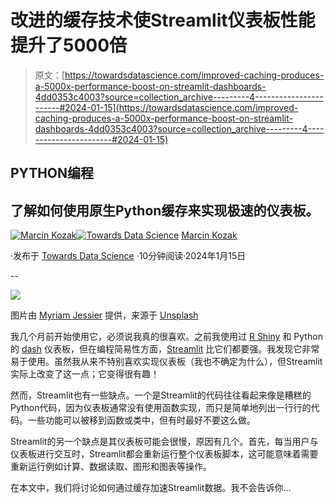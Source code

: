 # 改进的缓存技术使Streamlit仪表板性能提升了5000倍

> 原文：[https://towardsdatascience.com/improved-caching-produces-a-5000x-performance-boost-on-streamlit-dashboards-4dd0353c4003?source=collection_archive---------4-----------------------#2024-01-15](https://towardsdatascience.com/improved-caching-produces-a-5000x-performance-boost-on-streamlit-dashboards-4dd0353c4003?source=collection_archive---------4-----------------------#2024-01-15)

## PYTHON编程

## 了解如何使用原生Python缓存来实现极速的仪表板。

[](https://medium.com/@nyggus?source=post_page---byline--4dd0353c4003--------------------------------)[![Marcin Kozak](../Images/d7faf62e48ed81dab5d8ad92819fff54.png)](https://medium.com/@nyggus?source=post_page---byline--4dd0353c4003--------------------------------)[](https://towardsdatascience.com/?source=post_page---byline--4dd0353c4003--------------------------------)[![Towards Data Science](../Images/a6ff2676ffcc0c7aad8aaf1d79379785.png)](https://towardsdatascience.com/?source=post_page---byline--4dd0353c4003--------------------------------) [Marcin Kozak](https://medium.com/@nyggus?source=post_page---byline--4dd0353c4003--------------------------------)

·发布于 [Towards Data Science](https://towardsdatascience.com/?source=post_page---byline--4dd0353c4003--------------------------------) ·10分钟阅读·2024年1月15日

--

![](../Images/53e7a736b2a449b22b98cb9995fa5d8a.png)

图片由 [Myriam Jessier](https://unsplash.com/@mjessier?utm_source=medium&utm_medium=referral) 提供，来源于 [Unsplash](https://unsplash.com/?utm_source=medium&utm_medium=referral)

我几个月前开始使用它，必须说我真的很喜欢。之前我使用过 [R Shiny](https://shiny.posit.co/) 和 Python 的 [dash](https://pypi.org/project/dash/) 仪表板，但在编程简易性方面，[Streamlit](https://streamlit.io/) 比它们都要强。我发现它非常易于使用。虽然我从来不特别喜欢实现仪表板（我也不确定为什么），但Streamlit实际上改变了这一点；它变得很有趣！

然而，Streamlit也有一些缺点。一个是Streamlit的代码往往看起来像是糟糕的Python代码，因为仪表板通常没有使用函数实现，而只是简单地列出一行行的代码。一些功能可以被移到函数或类中，但有时最好不要这么做。

Streamlit的另一个缺点是其仪表板可能会很慢，原因有几个。首先，每当用户与仪表板进行交互时，Streamlit都会重新运行整个仪表板脚本，这可能意味着需要重新运行例如计算、数据读取、图形和图表等操作。

在本文中，我们将讨论如何通过缓存加速Streamlit数据。我不会告诉你...
